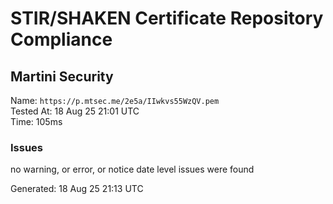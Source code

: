 # STIR/SHAKEN Certificate Repository Compliance

## Martini Security

Name: `https://p.mtsec.me/2e5a/IIwkvs55WzQV.pem`\
Tested At: 18 Aug 25 21:01 UTC\
Time: 105ms

### Issues

no warning, or error, or notice date level issues were found

Generated: 18 Aug 25 21:13 UTC